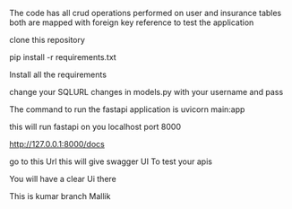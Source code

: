The code has all crud operations performed on user and insurance tables 
both are mapped with foreign key reference to test the application

clone this repository

pip install -r requirements.txt

Install all the requirements

change your SQLURL changes in models.py with your username and pass

The command to run the fastapi application is
uvicorn main:app

this will run fastapi on you localhost port 8000

http://127.0.0.1:8000/docs

go to this Url this will give swagger UI To test your apis

You will have a clear Ui there


This is kumar branch Mallik 
